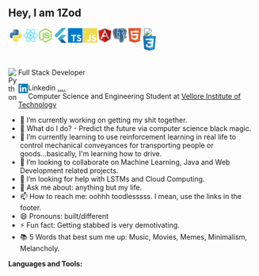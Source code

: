 <h2>Hey, I am 1Zod</h2>
<img align='right' src="https://media.giphy.com/media/wwg1suUiTbCY8H8vIA/giphy-downsized-large.gif" width="230">

<div align = 'left'>
    <a href="https://twitter.com/nastikbrahmin">
      <img align="left" alt="Python" width="30px" src="https://raw.githubusercontent.com/devicons/devicon/master/icons/python/python-original.svg"/>
      <img align="left" alt="Python" width="30px" src="https://raw.githubusercontent.com/devicons/devicon/master/icons/react/react-original.svg"/>
      <img align="left" alt="Python" width="30px" src="https://raw.githubusercontent.com/devicons/devicon/master/icons/nodejs/nodejs-original.svg"/>
      <img align="left" alt="Python" width="30px" src="https://raw.githubusercontent.com/devicons/devicon/master/icons/flutter/flutter-original.svg"/>
      <img align="left" alt="Python" width="30px" src="https://raw.githubusercontent.com/devicons/devicon/master/icons/typescript/typescript-plain.svg"/>
      <img align="left" alt="Python" width="30px" src="https://raw.githubusercontent.com/devicons/devicon/master/icons/javascript/javascript-plain.svg"/>
      <img align="left" alt="Python" width="30px" src="https://raw.githubusercontent.com/devicons/devicon/master/icons/angularjs/angularjs-original.svg"/>
      <img align="left" alt="Python" width="30px" src="https://raw.githubusercontent.com/devicons/devicon/master/icons/postgresql/postgresql-original.svg"/>
      <img align="left" alt="Python" width="30px" src="https://raw.githubusercontent.com/devicons/devicon/master/icons/html5/html5-original.svg">
      <img align="left" alt="Python" width="30px" src="https://raw.githubusercontent.com/devicons/devicon/master/icons/css3/css3-original.svg">
    </a>
 <br/><br/><br/>

   <p>Full Stack Developer 
      <img align="left" alt="Python" width="20px" src="https://github.com/anmolpant/anmolpant/blob/master/assets/programming-code-signs.png">
  </p>
  <p>Linkedin 
      <a href="https://www.linkedin.com/in/nathan-marrega-6b94981bb/">....</a> 
      <img align="left" alt="Python" width="20px" src="https://raw.githubusercontent.com/devicons/devicon/master/icons/linkedin/linkedin-original.svg">
      </br>Computer Science and Engineering Student at <a href="https://vit.ac.in/">Vellore Institute of Technology</a>
  </p>

- 🔭 I’m currently working on getting my shit together.
- 🔮 What do I do? - Predict the future via computer science black magic.
- 🌱 I’m currently learning to use reinforcement learning in real life to control mechanical 
      conveyances for transporting people or goods...basically, I'm learning how to drive. 
- 👯 I’m looking to collaborate on Machine Learning, Java and Web Development related projects.
- 🤔 I’m looking for help with LSTMs and Cloud Computing. 
- 💬 Ask me about: anything but my life.
- 📫 How to reach me: oohhh toodlesssss. I mean, use the links in the footer.
- 😄 Pronouns: built/different
- ⚡ Fun fact: Getting stabbed is very demotivating.
- 📚 5 Words that best sum me up: Music, Movies, Memes, Minimalism, Melancholy.


**Languages and Tools:** 

<p>

</div>
